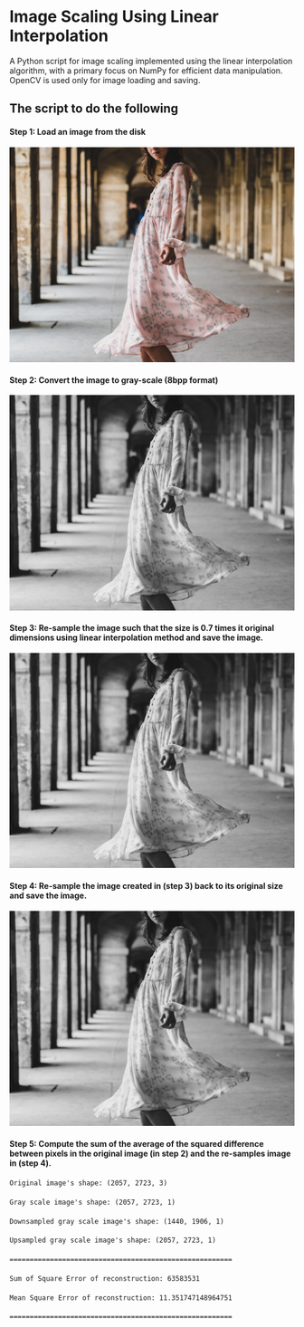 # Image Scaling Using Linear Interpolation

A Python script for image scaling implemented using the linear interpolation algorithm, with a primary focus on NumPy for efficient data manipulation. OpenCV is used only for image loading and saving.

## The script to do the following

#### Step 1: Load an image from the disk
![Original Image](./images/01-img.jpg)

#### Step 2: Convert the image to gray-scale (8bpp format)
![Gray-scale Image](./images/02-gs-img.jpg)

#### Step 3: Re-sample the image such that the size is 0.7 times it original dimensions using linear interpolation method and save the image.
![Downsampled Image](./images/03-ds-img.jpg)

#### Step 4: Re-sample the image created in (step 3) back to its original size and save the image.
![Upsampled Image](./images/04-us-img.jpg)

#### Step 5: Compute the sum of the average of the squared difference between pixels in the original image (in step 2) and the re-samples image in (step 4).
```txt
Original image's shape: (2057, 2723, 3)

Gray scale image's shape: (2057, 2723, 1)

Downsampled gray scale image's shape: (1440, 1906, 1)

Upsampled gray scale image's shape: (2057, 2723, 1)

=======================================================

Sum of Square Error of reconstruction: 63583531

Mean Square Error of reconstruction: 11.351747148964751

=======================================================
```
